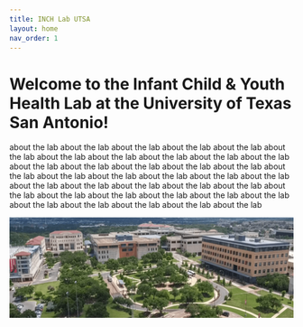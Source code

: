 ```yaml
---
title: INCH Lab UTSA
layout: home
nav_order: 1
---
```


# Welcome to the Infant Child & Youth Health Lab at the University of Texas San Antonio!

about the lab about the lab about the lab about the lab about the lab about the lab about the lab about the lab about the lab about the lab about the lab about the lab about the lab about the lab about the lab about the lab about the lab about the lab about the lab about the lab about the lab about the lab about the lab about the lab about the lab about the lab about the lab about the lab about the lab about the lab about the lab about the lab about the lab about the lab about the lab about the lab about the lab about the lab 


![Campus](https://raw.githubusercontent.com/inchlab-utsa/inchlab-utsa.github.io/main/imgs/main-campus-aerial.png "Beautiful UTSA Campus")